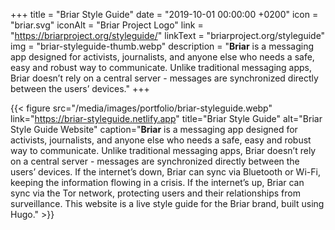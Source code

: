+++
title = "Briar Style Guide"
date = "2019-10-01 00:00:00 +0200"
icon = "briar.svg"
iconAlt = "Briar Project Logo"
link = "https://briarproject.org/styleguide/"
linkText = "briarproject.org/styleguide"
img = "briar-styleguide-thumb.webp"
description = "**Briar** is a messaging app designed for activists, journalists, and anyone else who needs a safe, easy and robust way to communicate. Unlike traditional messaging apps, Briar doesn’t rely on a central server - messages are synchronized directly between the users’ devices."
+++

{{< figure src="/media/images/portfolio/briar-styleguide.webp" link="https://briar-styleguide.netlify.app" title="Briar Style Guide" alt="Briar Style Guide Website" caption="**Briar** is a messaging app designed for activists, journalists, and anyone else who needs a safe, easy and robust way to communicate. Unlike traditional messaging apps, Briar doesn’t rely on a central server - messages are synchronized directly between the users’ devices. If the internet’s down, Briar can sync via Bluetooth or Wi-Fi, keeping the information flowing in a crisis. If the internet’s up, Briar can sync via the Tor network, protecting users and their relationships from surveillance. This website is a live style guide for the Briar brand, built using Hugo." >}}

